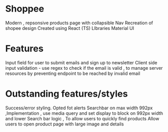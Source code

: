 # Shoppee
Modern , repsonsive  products page with collapsible  Nav
Recreation of shopee design
Created using React (TS)
LIbraries 
Material UI 

# Features
Input field for user to submit emails and sign up to newsletter
Client side input validation - use regex to check if the email is valid , to manage server resources by preventing endpoint to be reached by invalid email

# Outstanding features/styles
Success/error styling. Opted fot alerts
Searchbar on max width 992px ,Implementation , use media query and set display to block on 992px width and lower
Search bar logic , To allow users to quickly find products
Allow users to open product page with large image and details



